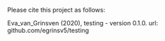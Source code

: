Please cite this project as follows:

Eva_van_Grinsven (2020),  testing - version 0.1.0. url: github.com/egrinsv5/testing
